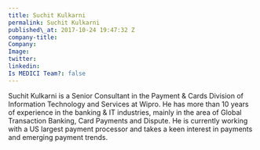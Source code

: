 ```yaml
---
title: Suchit Kulkarni
permalink: Suchit Kulkarni
published\_at: 2017-10-24 19:47:32 Z
company-title: 
Company: 
Image: 
twitter: 
linkedin: 
Is MEDICI Team?: false
---
```


Suchit Kulkarni is a Senior Consultant in the Payment &amp; Cards Division of Information Technology and Services at Wipro. He has more than 10 years of experience in the banking &amp; IT industries, mainly in the area of Global Transaction Banking, Card Payments and Dispute. He is currently working with a US largest payment processor and takes a keen interest in payments and emerging payment trends.